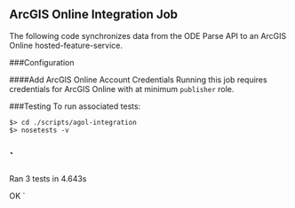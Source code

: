 ## ArcGIS Online Integration Job

The following code synchronizes data from the ODE Parse API to an ArcGIS Online hosted-feature-service.

###Configuration

####Add ArcGIS Online Account Credentials
Running this job requires credentials for ArcGIS Online with at minimum `publisher` role. 

###Testing
To run associated tests:

    $> cd ./scripts/agol-integration
    $> nosetests -v

`
----------------------------------------------------------------------
Ran 3 tests in 4.643s

OK
`


